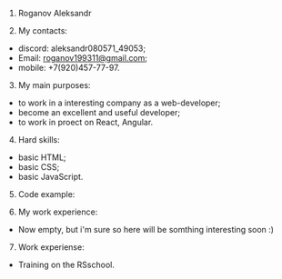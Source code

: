 1.   Roganov Aleksandr

2.   My contacts: 
- discord: aleksandr080571_49053;
- Email: roganov199311@gmail.com;
- mobile: +7(920)457-77-97.
3.   My main purposes:
- to work in a interesting company as a web-developer;
- become an excellent and useful developer;
- to work in proect on React, Angular.
4.   Hard skills:
- basic HTML;
- basic CSS;
- basic JavaScript.
5.   Code example:

6.   My work experience:
- Now empty, but i'm sure so here will be somthing interesting soon :)

7.   Work experiense:
- Training on the  RSschool. 